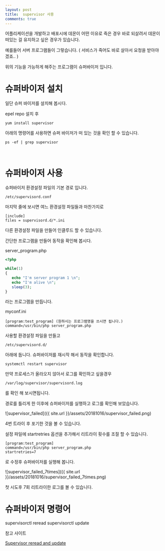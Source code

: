 ```yaml
---
layout: post
title:  supervisor 사용
comments: true
---
```


어플리케이션을 개발하고 배포시에 데몬이 어떤 이유로 죽은 경우 바로 되살려서 데몬이 떠있는 걸 유지하고 싶은 경우가 있습니다. 

예를들어 서버 프로그램들이 그렇습니다. ( 서비스가 죽어도 바로 살아서 요청을 받아야겠죠.. )

위의 기능을 가능하게 해주는 프로그램이 슈퍼바이저 입니다. <br>


# 슈퍼바이저 설치

일단 슈퍼 바이저를 설치해 봅시다. 

epel repo 설치 후

```
yum install supervisor
```

아래의 명령어를 사용하면 슈퍼 바이저가 떠 있는 것을 확인 할 수 있습니다.

```
ps -ef | grep supervisor
```
<br>

# 슈퍼바이저 사용
 
슈퍼바이저 환경설정 파일의 기본 경로 입니다. 
 
 ```
/etc/supervisord.conf
 ```
 
 마지막 줄에 보시면 여느 환경설정 파일들과 마찬가지로 
 
```
[include]
files = supervisord.d/*.ini
``` 
 
다른 환경설정 파일을 만들어 인클루드 할 수 있습니다.  

간단한 프로그램을 만들어 동작을 확인해 봅시다. <br>
 
server_program.php

```php
<?php

while(1)
{
   echo "I'm server program 1 \n";
   echo "I'm alive \n";
   sleep(3);
}
```
라는 프로그램을 만듭니다. <br>

myconf.ini 
``` 
[program:test_program] (원하시는 프로그램명을 쓰시면 됩니다.)
command=/usr/bin/php server_program.php
```

사용할 환경설정 파일을 만들고 

```
/etc/supervisord.d/
```

아래에 둡니다. 슈퍼바이저를 재시작 해서 동작을 확인합니다.

``` 
systemctl restart supervisor
```
 
 만약 프로세스가 올라오지 않아서 로그를 확인하고 싶을경우
 
``` 
/var/log/supervisor/supervisord.log
```
 
 를 확인 해 보시면됩니다.
 
 경로를 틀리게 한 이후에 슈퍼바이저를 실행하고 로그를 확인해 보았습니다.
 
 ![supervisor_failed]({{ site.url }}/assets/20181016/supervisor_failed.png)
 
 4번 트라이 후 포기한 것을 볼 수 있습니다.
 
 
 설정 파일에 startretries 옵션을 추가해서 리트라이 횟수를 조절 할 수 있습니다.
 
 ``` 
 [program:test_program]
 command=/usr/bin/php server_program.php
 startretries=7
 ```
 
 로 수정후 슈퍼바이저를 실행해 봅니다.
 
 ![supervisor_failed_7times]({{ site.url }}/assets/20181016/supervisor_failed_7times.png)
 
 첫 시도후 7회 리트라이한 로그를 볼 수 있습니다. 
 

# 슈퍼바이저 명령어 

supervisorctl reread
supervisorctl update

참고 사이트 


[Supervisor reread and update](https://medium.com/@duffn/supervisor-reread-and-update-283207801e84)